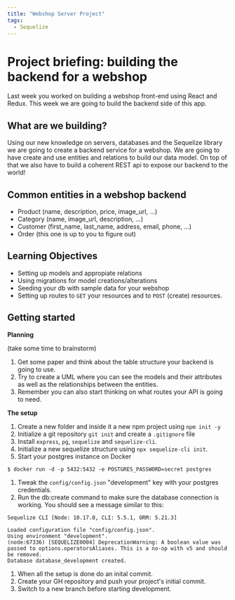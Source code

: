 ```yaml
---
title: "Webshop Server Project"
tags:
  - Sequelize
---
```


# Project briefing: building the backend for a webshop

Last week you worked on building a webshop front-end using React and Redux. This week we are going to build the backend side of this app.

## What are we building?

Using our new knowledge on servers, databases and the Sequelize library we are going to create a backend service for a webshop. We are going to have create and use entities and relations to build our data model. On top of that we also have to build a coherent REST api to expose our backend to the world!

## Common entities in a webshop backend

- Product (name, description, price, image_url, ...)
- Category (name, image_url, description, ...)
- Customer (first_name, last_name, address, email, phone, ...)
- Order (this one is up to you to figure out)

## Learning Objectives

- Setting up models and appropiate relations
- Using migrations for model creations/alterations
- Seeding your db with sample data for your webshop
- Setting up routes to `GET` your resources and to `POST` (create) resources.

## Getting started

**Planning**

(take some time to brainstorm)

1. Get some paper and think about the table structure your backend is going to use.
1. Try to create a UML where you can see the models and their attributes as well as the relationships between the entities.
1. Remember you can also start thinking on what routes your API is going to need.

**The setup**

1. Create a new folder and inside it a new npm project using `npm init -y`
1. Initialize a git repository `git init` and create a `.gitignore` file
1. Install `express`, `pg`, `sequelize` and `sequelize-cli`.
1. Initialize a new sequelize structure using `npx sequelize-cli init`.
1. Start your postgres instance on Docker

```shell
$ docker run -d -p 5432:5432 -e POSTGRES_PASSWORD=secret postgres
```

1. Tweak the `config/config.json` "development" key with your postgres credentials.
1. Run the db:create command to make sure the database connection is working. You should see a message similar to this:

```shell
Sequelize CLI [Node: 10.17.0, CLI: 5.5.1, ORM: 5.21.3]

Loaded configuration file "config/config.json".
Using environment "development".
(node:67336) [SEQUELIZE0004] DeprecationWarning: A boolean value was passed to options.operatorsAliases. This is a no-op with v5 and should be removed.
Database database_development created.
```

1. When all the setup is done do an inital commit.
1. Create your GH repository and push your project's initial commit.
1. Switch to a new branch before starting development.

